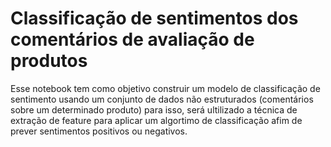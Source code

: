 # Classificação de sentimentos dos comentários de avaliação de produtos
Esse notebook tem como objetivo construir um modelo de classificação de sentimento usando um conjunto de dados não estruturados (comentários sobre um determinado produto) para isso, será ultilizado a técnica de extração de feature para aplicar um algortimo de classificação afim de prever sentimentos positivos ou negativos.
